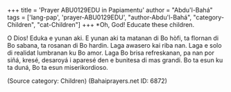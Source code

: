 +++
title = 'Prayer ABU0129EDU in Papiamentu'
author = "Abdu'l-Bahá"
tags = ['lang-pap', 'prayer-ABU0129EDU', "author-Abdu'l-Bahá", "category-Children", "cat-Children"]
+++
*Oh, God! Educate these children.  

O Dios!  Eduka e yunan aki.  E yunan aki ta matanan di Bo hòfi,  ta flornan di Bo sabana, ta rosanan di Bo hardin. Laga awasero kai riba nan. Laga e solo di realidat lumbranan ku Bo amor. Laga Bo brisa refreskanan, pa nan por siñá, kresé, desaroyá i aparesé den e bunitesa di mas grandi. Bo ta esun ku ta duná, Bo ta esun miserikordioso.

(Source category: Children)
(Bahaiprayers.net ID: 6872)
